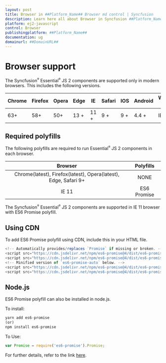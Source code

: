 ```yaml
---
layout: post
title: Browser in ##Platform_Name## Browser md control | Syncfusion
description: Learn here all about Browser in Syncfusion ##Platform_Name## Browser md control of Syncfusion Essential JS 2 and more.
platform: ej2-javascript
control: Browser 
publishingplatform: ##Platform_Name##
documentation: ug
domainurl: ##DomainURL##
---
```


# Browser support

The Syncfusion<sup style="font-size:70%">&reg;</sup> Essential<sup style="font-size:70%">&reg;</sup> JS 2 components are supported only in modern browsers. This includes the following versions.

|    Chrome    |    Firefox    |    Opera     |    Edge    |    IE      |    Safari    |    IOS    |    Android    |    Windows   Mobile    |
|--------------|---------------|--------------|------------|------------|--------------|-----------|---------------|------------------------|
|    63+     |    58+     |    50+     |    13 +    |    11 +    |    9 +       |    9 +    |    4.4 +      |    IE 11 +             |

## Required polyfills

The following polyfills are required to run Essential<sup style="font-size:70%">&reg;</sup> JS 2 components in each browser.

|    Browser                                             |    Polyfills      |
|:--------------------------------------------------------:|:-------------------:|
|    Chrome(latest), Firefox(latest), Opera(latest), Edge, Safari 9+    |    NONE           |
|    IE 11                                               |    ES6 Promise    |

The Syncfusion<sup style="font-size:70%">&reg;</sup> Essential<sup style="font-size:70%">&reg;</sup> JS 2 components are supported in IE 11 browser with ES6 Promise polyfill.

## Using CDN

To add ES6 Promise polyfill using CDN, include this in your HTML file.

```ts
<!-- Automatically provides/replaces `Promise` if missing or broken. -->
<script src="https://cdn.jsdelivr.net/npm/es6-promise@4/dist/es6-promise.js"></script>
<script src="https://cdn.jsdelivr.net/npm/es6-promise@4/dist/es6-promise.auto.js"></script>
<!-- Minified version of `es6-promise-auto` below. -->
<script src="https://cdn.jsdelivr.net/npm/es6-promise@4/dist/es6-promise.min.js"></script>
<script src="https://cdn.jsdelivr.net/npm/es6-promise@4/dist/es6-promise.auto.min.js"></script>

```

## Node.js

ES6 Promise polyfill can also be installed in node.js.

To install:

```ts
yarn add es6-promise
(or)
npm install es6-promise

```

To Use:

```ts
var Promise = require('es6-promise').Promise;

```

For further details, refer to the link [here](https://github.com/stefanpenner/es6-promise).
